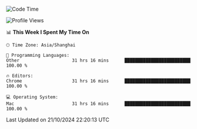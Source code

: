 <!--START_SECTION:waka-->
![Code Time](http://img.shields.io/badge/Code%20Time-2%2C895%20hrs%2037%20mins-blue)

![Profile Views](http://img.shields.io/badge/Profile%20Views-0-blue)

📊 **This Week I Spent My Time On** 

```text
🕑︎ Time Zone: Asia/Shanghai

💬 Programming Languages: 
Other                    31 hrs 16 mins      █████████████████████████   100.00 % 

🔥 Editors: 
Chrome                   31 hrs 16 mins      █████████████████████████   100.00 % 

💻 Operating System: 
Mac                      31 hrs 16 mins      █████████████████████████   100.00 % 
```


 Last Updated on 21/10/2024 22:20:13 UTC
<!--END_SECTION:waka-->